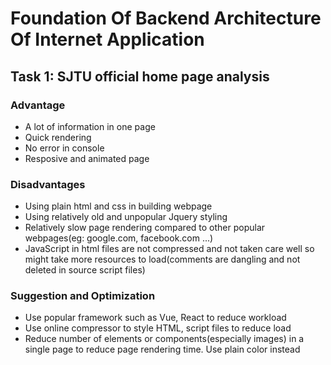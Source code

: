 # Foundation Of Backend Architecture Of Internet Application

## Task 1: SJTU official home page analysis

### Advantage

- A lot of information in one page
- Quick rendering
- No error in console
- Resposive and animated page

### Disadvantages

- Using plain html and css in building webpage
- Using relatively old and unpopular Jquery styling
- Relatively slow page rendering compared to other popular webpages(eg: google.com, facebook.com ...)
- JavaScript in html files are not compressed and not taken care well so might take more resources to load(comments are dangling and not deleted in source script files)

### Suggestion and Optimization

- Use popular framework such as Vue, React to reduce workload
- Use online compressor to style HTML, script files to reduce load
- Reduce number of elements or components(especially images) in a single page to reduce page rendering time. Use plain color instead
